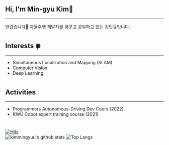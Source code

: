## Hi, I'm Min-gyu  Kim👋
---
반갑습니다👐
자율주행 개발자를 꿈꾸고 공부하고 있는 김민규입니다.

#
#
#
#
## Interests 🍀
---
* Simultaneous Localization and Mapping (SLAM)
* Computer Vision 
* Deep Learning 


#
#
#
#
## Activities
--- 
* Programmers Autonomous-Driving Dev Cours (2022)
* KWU Cobot expert training course (2021)
#

[![Hits](https://hits.seeyoufarm.com/api/count/incr/badge.svg?url=https%3A%2F%2Fgithub.com%2Fkimmingyuu&count_bg=%2379C83D&title_bg=%23555555&icon=&icon_color=%23E7E7E7&title=hits&edge_flat=false)](https://hits.seeyoufarm.com)   
![kimmingyuu's github stats](https://github-readme-stats.vercel.app/api?username=kimmingyuu&show_icons=true&theme=merko)
![Top Langs](https://github-readme-stats.vercel.app/api/top-langs/?username=kimmingyuu&layout=compact&theme=dark)
